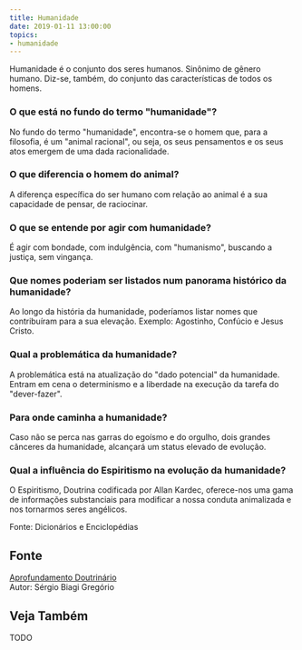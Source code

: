 ```yaml
---
title: Humanidade
date: 2019-01-11 13:00:00
topics: 
- humanidade
---
```


Humanidade é o conjunto dos seres humanos. Sinônimo de gênero
humano. Diz-se, também, do conjunto das características de todos os
homens.

### O que está no fundo do termo "humanidade"?
No fundo do termo "humanidade", encontra-se o homem que, para a
filosofia, é um "animal racional", ou seja, os seus pensamentos e os
seus atos emergem de uma dada racionalidade.

### O que diferencia o homem do animal?
A diferença específica do ser humano com relação ao animal é a sua
capacidade de pensar, de raciocinar.

### O que se entende por agir com humanidade?
É agir com bondade, com indulgência, com "humanismo", buscando a
justiça, sem vingança.

### Que nomes poderiam ser listados num panorama histórico da humanidade?
Ao longo da história da humanidade, poderíamos listar nomes que
contribuíram para a sua elevação. Exemplo: Agostinho, Confúcio e Jesus
Cristo.

### Qual a problemática da humanidade?
A problemática está na atualização do "dado potencial" da humanidade.
Entram em cena o determinismo e a liberdade na execução da tarefa do
"dever-fazer".

### Para onde caminha a humanidade?
Caso não se perca nas garras do egoísmo e do orgulho, dois grandes
cânceres da humanidade, alcançará um status elevado de evolução.

### Qual a influência do Espiritismo na evolução da humanidade?
O Espiritismo, Doutrina codificada por Allan Kardec, oferece-nos uma
gama de informações substanciais para modificar a nossa conduta
animalizada e nos tornarmos seres angélicos.

Fonte: Dicionários e Enciclopédias

## Fonte
[Aprofundamento Doutrinário](https://sites.google.com/view/aprofundamentodoutrinario/humanidade)  
Autor: Sérgio Biagi Gregório

## Veja Também
TODO


